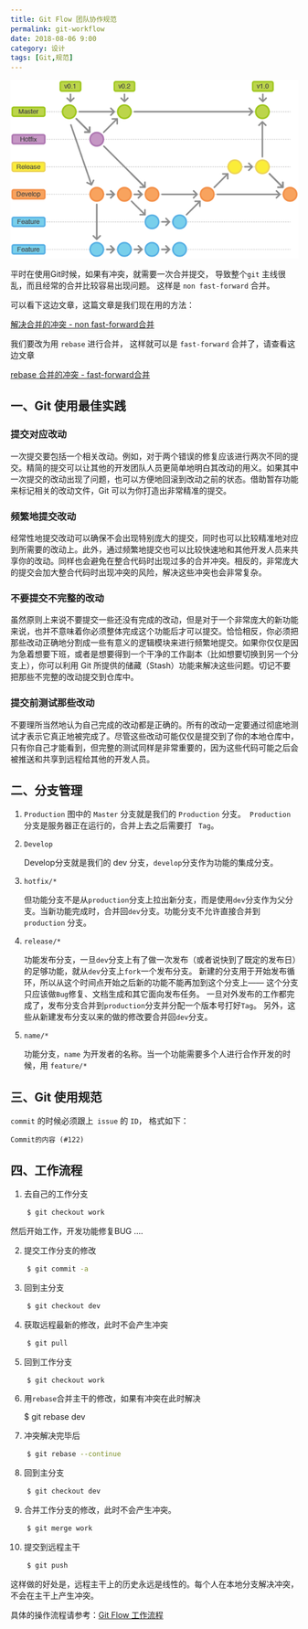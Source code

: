 ```yaml
---
title: Git Flow 团队协作规范
permalink: git-workflow
date: 2018-08-06 9:00
category: 设计
tags: [Git,规范]
---
```




<img src="../assets/images/git-workflow.png"/>



平时在使用Git时候，如果有冲突，就需要一次合并提交， 导致整个`git` 主线很乱，而且经常的合并比较容易出现问题。 这样是 `non fast-forward` 合并。

可以看下这边文章，这篇文章是我们现在用的方法：

[解决合并的冲突 - non fast-forward合并 ](http://backlogtool.com/git-guide/cn/stepup/stepup2_7.html)

我们要改为用 `rebase` 进行合并， 这样就可以是 `fast-forward` 合并了，请查看这边文章

[rebase 合并的冲突 - fast-forward合并 ](http://backlogtool.com/git-guide/cn/stepup/stepup2_8.html)

## 一、Git 使用最佳实践

### 提交对应改动

一次提交要包括一个相关改动。例如，对于两个错误的修复应该进行两次不同的提交。精简的提交可以让其他的开发团队人员更简单地明白其改动的用义。如果其中一次提交的改动出现了问题，也可以方便地回滚到改动之前的状态。借助暂存功能来标记相关的改动文件，Git 可以为你打造出非常精准的提交。

### 频繁地提交改动

经常性地提交改动可以确保不会出现特别庞大的提交，同时也可以比较精准地对应到所需要的改动上。此外，通过频繁地提交也可以比较快速地和其他开发人员来共享你的改动。同样也会避免在整合代码时出现过多的合并冲突。相反的，非常庞大的提交会加大整合代码时出现冲突的风险，解决这些冲突也会非常复杂。

### 不要提交不完整的改动

虽然原则上来说不要提交一些还没有完成的改动，但是对于一个非常庞大的新功能来说，也并不意味着你必须整体完成这个功能后才可以提交。恰恰相反，你必须把那些改动正确地分割成一些有意义的逻辑模块来进行频繁地提交。如果你仅仅是因为急着想要下班，或者是想要得到一个干净的工作副本（比如想要切换到另一个分支上），你可以利用 Git 所提供的储藏（Stash）功能来解决这些问题。切记不要把那些不完整的改动提交到仓库中。

### 提交前测试那些改动

不要理所当然地认为自己完成的改动都是正确的。所有的改动一定要通过彻底地测试才表示它真正地被完成了。尽管这些改动可能仅仅是提交到了你的本地仓库中，只有你自己才能看到，但完整的测试同样是非常重要的，因为这些代码可能之后会被推送和共享到远程给其他的开发人员。

## 二、分支管理

1. `Production`
    图中的 `Master` 分支就是我们的 `Production` 分支。` Production` 分支是服务器正在运行的，合并上去之后需要打 ` Tag`。 

2. `Develop`

    Develop分支就是我们的 dev 分支，`develop`分支作为功能的集成分支。

3. `hotfix/*`

    但功能分支不是从`production`分支上拉出新分支，而是使用`dev`分支作为父分支。当新功能完成时，合并回`dev`分支。功能分支不允许直接合并到`production` 分支。

4. `release/*`

    功能发布分支，一旦`dev`分支上有了做一次发布（或者说快到了既定的发布日）的足够功能，就从`dev`分支上`fork`一个发布分支。 新建的分支用于开始发布循环，所以从这个时间点开始之后新的功能不能再加到这个分支上—— 这个分支只应该做`Bug`修复、文档生成和其它面向发布任务。 一旦对外发布的工作都完成了，发布分支合并到`production`分支并分配一个版本号打好`Tag`。 另外，这些从新建发布分支以来的做的修改要合并回`dev`分支。

5. `name/*`

    功能分支，`name` 为开发者的名称。当一个功能需要多个人进行合作开发的时候，用 `feature/*`


## 三、Git 使用规范

`commit` 的时候必须跟上` issue` 的 `ID`， 格式如下：

```
Commit的内容 (#122)
```


## 四、工作流程

1. 去自己的工作分支

```sh
	$ git checkout work
```

然后开始工作，开发功能修复BUG
....

2. 提交工作分支的修改  

```sh
	$ git commit -a
```

3. 回到主分支  

```sh
	$ git checkout dev
```

4. 获取远程最新的修改，此时不会产生冲突  

```sh
	$ git pull
```

5. 回到工作分支

```sh
	$ git checkout work
```

6. 用`rebase`合并主干的修改，如果有冲突在此时解决

	$ git rebase dev

7. 冲突解决完毕后

```sh
	$ git rebase --continue
```

8. 回到主分支  

```sh
	$ git checkout dev
```

9. 合并工作分支的修改，此时不会产生冲突。

```sh
	$ git merge work
```

10. 提交到远程主干

```sh
	$ git push
```

这样做的好处是，远程主干上的历史永远是线性的。每个人在本地分支解决冲突，不会在主干上产生冲突。



具体的操作流程请参考：[Git Flow 工作流程]( https://segmentfault.com/a/1190000002918123#articleHeader10)